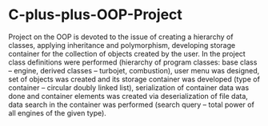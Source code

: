 # C-plus-plus-OOP-Project
Project on the OOP is devoted to the issue of creating a hierarchy of classes, applying inheritance and polymorphism, developing storage container for the collection of objects created by the user. In the project class definitions were performed (hierarchy of program classes: base class – engine, derived classes – turbojet, combustion), user menu was designed, set of objects was created and its storage container was developed (type of container – circular doubly linked list), serialization of container data was done and container elements was created via deserialization of file data, data search in the container was performed (search query – total power of all engines of the given type).
